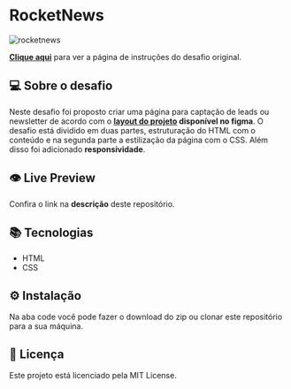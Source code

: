 # RocketNews

![rocketnews](https://user-images.githubusercontent.com/83771792/228851312-372e859c-ac0d-43cb-9f1a-a3ab80834ef2.png)

**[Clique aqui](https://efficient-sloth-d85.notion.site/Desafio-RocketNews-2e2c5d56b41f4b13a7d8df6b5affc0ec)** para ver a página de instruções do desafio original.

## 💻 Sobre o desafio

Neste desafio foi proposto criar uma página para captação de leads ou newsletter de acordo com o **[layout do projeto](https://www.figma.com/file/OVTHLjc2hi3MSQiYm9BplU/DD-%2F-RocketNews/duplicate) disponível no figma**. O desafio está dividido em duas partes, estruturação do HTML com o conteúdo e na segunda parte a estilização da página com o CSS. Além disso foi adicionado ******************************responsividade******************************.

## 👁️ Live Preview

Confira o link na **descrição** deste repositório.

## 📚 Tecnologias

- HTML
- CSS

## ⚙️ Instalação

Na aba code você pode fazer o download do zip ou clonar este repositório para a sua máquina.

## 📄 Licença

Este projeto está licenciado pela MIT License.
